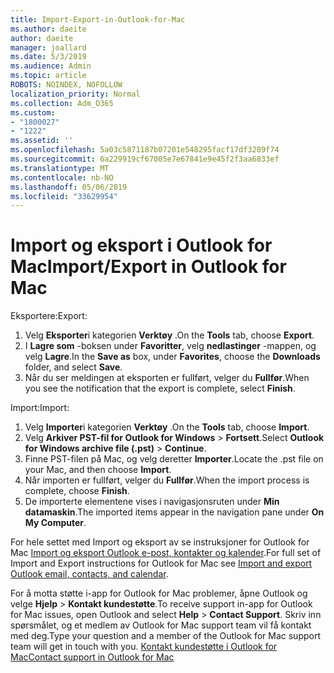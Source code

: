 ```yaml
---
title: Import-Export-in-Outlook-for-Mac
ms.author: daeite
author: daeite
manager: joallard
ms.date: 5/3/2019
ms.audience: Admin
ms.topic: article
ROBOTS: NOINDEX, NOFOLLOW
localization_priority: Normal
ms.collection: Adm_O365
ms.custom:
- "1800027"
- "1222"
ms.assetid: ''
ms.openlocfilehash: 5a03c5871187b07201e548295facf17df3209f74
ms.sourcegitcommit: 6a229919cf67005e7e67841e9e45f2f3aa6833ef
ms.translationtype: MT
ms.contentlocale: nb-NO
ms.lasthandoff: 05/06/2019
ms.locfileid: "33629954"
---
```

# <a name="importexport-in-outlook-for-mac"></a><span data-ttu-id="a92c6-102">Import og eksport i Outlook for Mac</span><span class="sxs-lookup"><span data-stu-id="a92c6-102">Import/Export in Outlook for Mac</span></span> 

<span data-ttu-id="a92c6-103">Eksportere:</span><span class="sxs-lookup"><span data-stu-id="a92c6-103">Export:</span></span>
1. <span data-ttu-id="a92c6-104">Velg **Eksporter**i kategorien **Verktøy** .</span><span class="sxs-lookup"><span data-stu-id="a92c6-104">On the **Tools** tab, choose **Export**.</span></span>
2. <span data-ttu-id="a92c6-105">I **Lagre som** -boksen under **Favoritter**, velg **nedlastinger** -mappen, og velg **Lagre**.</span><span class="sxs-lookup"><span data-stu-id="a92c6-105">In the **Save as** box, under **Favorites**, choose the **Downloads** folder, and select **Save**.</span></span>
3. <span data-ttu-id="a92c6-106">Når du ser meldingen at eksporten er fullført, velger du **Fullfør**.</span><span class="sxs-lookup"><span data-stu-id="a92c6-106">When you see the notification that the export is complete, select **Finish**.</span></span>

<span data-ttu-id="a92c6-107">Import:</span><span class="sxs-lookup"><span data-stu-id="a92c6-107">Import:</span></span>
1. <span data-ttu-id="a92c6-108">Velg **Importer**i kategorien **Verktøy** .</span><span class="sxs-lookup"><span data-stu-id="a92c6-108">On the **Tools** tab, choose **Import**.</span></span>
2. <span data-ttu-id="a92c6-109">Velg **Arkiver PST-fil for Outlook for Windows** > **Fortsett**.</span><span class="sxs-lookup"><span data-stu-id="a92c6-109">Select **Outlook for Windows archive file (.pst)** > **Continue**.</span></span>
3. <span data-ttu-id="a92c6-110">Finne PST-filen på Mac, og velg deretter **Importer**.</span><span class="sxs-lookup"><span data-stu-id="a92c6-110">Locate the .pst file on your Mac, and then choose **Import**.</span></span>
4. <span data-ttu-id="a92c6-111">Når importen er fullført, velger du **Fullfør**.</span><span class="sxs-lookup"><span data-stu-id="a92c6-111">When the import process is complete, choose **Finish**.</span></span>
5. <span data-ttu-id="a92c6-112">De importerte elementene vises i navigasjonsruten under **Min datamaskin**.</span><span class="sxs-lookup"><span data-stu-id="a92c6-112">The imported items appear in the navigation pane under **On My Computer**.</span></span>

<span data-ttu-id="a92c6-113">For hele settet med Import og eksport av se instruksjoner for Outlook for Mac [Import og eksport Outlook e-post, kontakter og kalender](https://support.office.com/article/92577192-3881-4502-b79d-c3bbada6c8ef#ID0EAACAAA=Mac).</span><span class="sxs-lookup"><span data-stu-id="a92c6-113">For full set of Import and Export instructions for Outlook for Mac see [Import and export Outlook email, contacts, and calendar](https://support.office.com/article/92577192-3881-4502-b79d-c3bbada6c8ef#ID0EAACAAA=Mac).</span></span> 

<span data-ttu-id="a92c6-114">For å motta støtte i-app for Outlook for Mac problemer, åpne Outlook og velge **Hjelp** > **Kontakt kundestøtte**.</span><span class="sxs-lookup"><span data-stu-id="a92c6-114">To receive support in-app for Outlook for Mac issues, open Outlook and select **Help** > **Contact Support**.</span></span> <span data-ttu-id="a92c6-115">Skriv inn spørsmålet, og et medlem av Outlook for Mac support team vil få kontakt med deg.</span><span class="sxs-lookup"><span data-stu-id="a92c6-115">Type your question and a member of the Outlook for Mac support team will get in touch with you.</span></span> [<span data-ttu-id="a92c6-116">Kontakt kundestøtte i Outlook for Mac</span><span class="sxs-lookup"><span data-stu-id="a92c6-116">Contact support in Outlook for Mac</span></span>](https://go.microsoft.com/fwlink/?linkid=2002400&clcid=0x409)